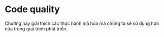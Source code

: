 # Code quality

Chương này giải thích các thực hành mã hóa mà chúng ta sẽ sử dụng hơn nữa trong quá trình phát triển.
